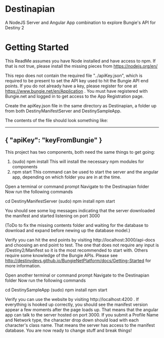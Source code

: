 # Destinapian
A NodeJS Server and Angular App combination to explore Bungie's API for Destiny 2

# Getting Started
This ReadMe assumes you have Node installed and have access to npm.
If that is not true, please install the missing pieces from https://nodejs.org/en/

This repo does not contain the required file "../apiKey.json", which is required to be present to set the API key used to hit the Bungie API end points.  If you do not already have a key, please register for one at https://www.bungie.net/en/Application .  You must have registered with Bungie.net and logged in to get access to the App Registration page.

Create the apiKey.json file in the same directory as Destinapian, a folder up from both DestinyManifestServer and DestinySampleApp.

The contents of the file should look something like:

-------------------------------
{ 
	"apiKey": "keyFromBungie"
}
-------------------------------

This project has two components, both need the same things to get going:
1) (sudo) npm install
This will install the necessary npm modules for components
2) npm start
This command can be used to start the server and the angular app, depending on which folder you are in at the time.

Open a terminal or command prompt
Navigate to the Destinapian folder
Now run the following commands

cd DestinyManifestServer
(sudo) npm install
npm start

You should see some log messages indicating that the server downloaded the manifest and started listening on port 3000

(ToDo to fix the missing contents folder and waiting for the database to download and expand before newing up the database model.)

Verify you can hit the end points by visiting http://localhost:3000/api-docs and choosing an end point to test.  The one that does not require any input is /Destiny2/Manifest so it is the most recommended to start with.  Others require some knowledge of the Bungie APIs.  Please see http://destinydevs.github.io/BungieNetPlatform/docs/Getting-Started for more information.


Open another terminal or command prompt
Navigate to the Destinapian folder
Now run the following commands

cd DestinySampleApp
(sudo) npm install
npm start

Verify you can use the website by visiting http://localhost:4200 .  If everything is hooked up correctly, you should see the manifest version appear a few moments after the page loads up.  That means that the angular app can talk to the server hosted on port 3000.  If you submit a Profile Name and Network type, the character drop down should load with each character's class name.  That means the server has access to the manifest database.  You are now ready to change stuff and break things!
